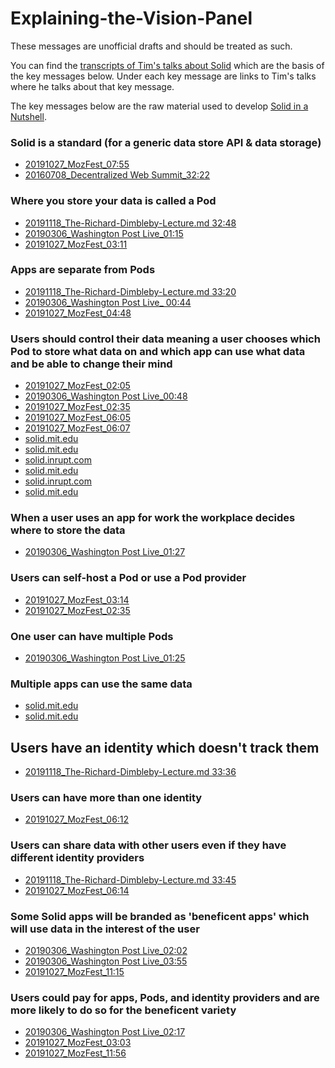 # Explaining-the-Vision-Panel

These messages are unofficial drafts and should be treated as such. 

You can find the [transcripts of Tim's talks about Solid](https://github.com/solid/Explaining-the-Vision-Panel/tree/master/Tim-describing-Solid) which are the basis of the key messages below. Under each key message are links to Tim's talks where he talks about that key message. 

The key messages below are the raw material used to develop [Solid in a Nutshell](https://github.com/solid/Explaining-the-Vision-Panel/blob/master/Nutshell/Solid-in-a-nutshell.md).

### Solid is a standard (for a generic data store API & data storage)
* [20191027_MozFest_07:55](https://github.com/solid/Explaining-the-Vision-Panel/blob/master/Tim-describing-Solid/20191027_MozFest.md#20191027_mozfest_0755)
* [20160708_Decentralized Web Summit_32:22](https://github.com/solid/Explaining-the-Vision-Panel/blob/master/Tim-describing-Solid/20160708_Decentralized-Web-Summit.md#20160708_decentralized-web-summit_3222) 

### Where you store your data is called a Pod
* [20191118_The-Richard-Dimbleby-Lecture.md 32:48](https://github.com/solid/Explaining-the-Vision-Panel/blob/master/Tim-describing-Solid/20191118_The-Richard-Dimbleby-Lecture.md)
* [20190306_Washington Post Live_01:15](https://github.com/solid/Explaining-the-Vision-Panel/blob/master/Tim-describing-Solid/20190306_Washington-Post-Live.md#20190306_washington-post-live_0115) 
* [20191027_MozFest_03:11](https://github.com/solid/Explaining-the-Vision-Panel/blob/master/Tim-describing-Solid/20191027_MozFest.md#20191027_mozfest_0311)

### Apps are separate from Pods
* [20191118_The-Richard-Dimbleby-Lecture.md 33:20](https://github.com/solid/Explaining-the-Vision-Panel/blob/master/Tim-describing-Solid/20191118_The-Richard-Dimbleby-Lecture.md)
* [20190306_Washington Post Live_ 00:44](https://github.com/solid/Explaining-the-Vision-Panel/blob/master/Tim-describing-Solid/20190306_Washington-Post-Live.md#20190306_washington-post-live_-0044)
* [20191027_MozFest_04:48](https://github.com/solid/Explaining-the-Vision-Panel/blob/master/Tim-describing-Solid/20191027_MozFest.md#20191027_mozfest_0448)

### Users should control their data meaning a user chooses which Pod to store what data on and which app can use what data and be able to change their mind 
* [20191027_MozFest_02:05](https://github.com/solid/Explaining-the-Vision-Panel/blob/master/Tim-describing-Solid/20191027_MozFest.md#20191027_mozfest_0205)
* [20190306_Washington Post Live_00:48](https://github.com/solid/Explaining-the-Vision-Panel/blob/master/Tim-describing-Solid/20190306_Washington-Post-Live.md#20190306_washington-post-live_0048)
* [20191027_MozFest_02:35](https://github.com/solid/Explaining-the-Vision-Panel/blob/master/Tim-describing-Solid/20191027_MozFest.md#20191027_mozfest_0235)
* [20191027_MozFest_06:05](https://github.com/solid/Explaining-the-Vision-Panel/blob/master/Tim-describing-Solid/20191027_MozFest.md#20191027_mozfest_0605)
* [20191027_MozFest_06:07](https://github.com/solid/Explaining-the-Vision-Panel/blob/master/Tim-describing-Solid/20191027_MozFest.md#20191027_mozfest_0607)
* [solid.mit.edu](https://github.com/solid/Explaining-the-Vision-Panel/blob/master/Solid-website-copy.md#seamlessly-switching-between-apps-and-personal-data-storage-servers-without-losing-any-data-or-social-connections---solidmitedu)
* [solid.mit.edu](https://github.com/solid/Explaining-the-Vision-Panel/blob/master/Solid-website-copy.md#and-who-is-allowed-to-access-it-data----solidmitedu) 
* [solid.inrupt.com](https://github.com/solid/Explaining-the-Vision-Panel/blob/master/Solid-website-copy.md#you-decide-which-things-apps-and-people-can-see----solidinruptcom) 
* [solid.mit.edu](https://github.com/solid/Explaining-the-Vision-Panel/blob/master/Solid-website-copy.md#avoid-vendor-lock-in----solidmitedu)
* [solid.inrupt.com](https://github.com/solid/Explaining-the-Vision-Panel/blob/master/Solid-website-copy.md#youre-free-to-move-it-at-any-time-without-interruption-of-service----solidinruptcom)
* [solid.mit.edu](https://github.com/solid/Explaining-the-Vision-Panel/blob/master/Solid-website-copy.md#users-should-have-the-freedom-to-choose-where-their-data-resides----solidmitedu)

### When a user uses an app for work the workplace decides where to store the data 
* [20190306_Washington Post Live_01:27](https://github.com/solid/Explaining-the-Vision-Panel/blob/master/Tim-describing-Solid/20190306_Washington-Post-Live.md#20190306_washington-post-live_0127)

### Users can self-host a Pod or use a Pod provider
* [20191027_MozFest_03:14](https://github.com/solid/Explaining-the-Vision-Panel/blob/master/Tim-describing-Solid/20191027_MozFest.md#20191027_mozfest_0314)
* [20191027_MozFest_02:35]()

### One user can have multiple Pods
* [20190306_Washington Post Live_01:25](https://github.com/solid/Explaining-the-Vision-Panel/blob/master/Tim-describing-Solid/20190306_Washington-Post-Live.md#20190306_washington-post-live_0125)

### Multiple apps can use the same data
* [solid.mit.edu](https://github.com/solid/Explaining-the-Vision-Panel/blob/master/Solid-website-copy.md#reusing-existing-data---solidmitedu)
* [solid.mit.edu](https://github.com/solid/Explaining-the-Vision-Panel/blob/master/Solid-website-copy.md#developers-will-be-able-to-easily-innovate-by-creating-new-apps-or-improving-current-apps-all-while-reusing-existing-data-that-was-created-by-other-apps---solidmitedu)

## Users have an identity which doesn't track them 
* [20191118_The-Richard-Dimbleby-Lecture.md 33:36](https://github.com/solid/Explaining-the-Vision-Panel/blob/master/Tim-describing-Solid/20191118_The-Richard-Dimbleby-Lecture.md)

### Users can have more than one identity
* [20191027_MozFest_06:12](https://github.com/solid/Explaining-the-Vision-Panel/blob/master/Tim-describing-Solid/20191027_MozFest.md#20191027_mozfest_0612)

### Users can share data with other users even if they have different identity providers
* [20191118_The-Richard-Dimbleby-Lecture.md 33:45](https://github.com/solid/Explaining-the-Vision-Panel/blob/master/Tim-describing-Solid/20191118_The-Richard-Dimbleby-Lecture.md)
* [20191027_MozFest_06:14](https://github.com/solid/Explaining-the-Vision-Panel/blob/master/Tim-describing-Solid/20191027_MozFest.md#20191027_mozfest_0614)


### Some Solid apps will be branded as 'beneficent apps' which will use data in the interest of the user 
* [20190306_Washington Post Live_02:02](https://github.com/solid/Explaining-the-Vision-Panel/blob/master/Tim-describing-Solid/20190306_Washington-Post-Live.md#20190306_washington-post-live_0202)
* [20190306_Washington Post Live_03:55](https://github.com/solid/Explaining-the-Vision-Panel/blob/master/Tim-describing-Solid/20190306_Washington-Post-Live.md#20190306_washington-post-live_0355)
* [20191027_MozFest_11:15](https://github.com/solid/Explaining-the-Vision-Panel/blob/master/Tim-describing-Solid/20191027_MozFest.md#20191027_mozfest_1115)

### Users could pay for apps, Pods, and identity providers and are more likely to do so for the beneficent variety
* [20190306_Washington Post Live_02:17](https://github.com/solid/Explaining-the-Vision-Panel/blob/master/Tim-describing-Solid/20190306_Washington-Post-Live.md#20190306_washington-post-live_0217)
* [20191027_MozFest_03:03](https://github.com/solid/Explaining-the-Vision-Panel/blob/master/Tim-describing-Solid/20191027_MozFest.md#20191027_mozfest_0303)
* [20191027_MozFest_11:56](https://github.com/solid/Explaining-the-Vision-Panel/blob/master/Tim-describing-Solid/20191027_MozFest.md#20191027_mozfest_1156)
